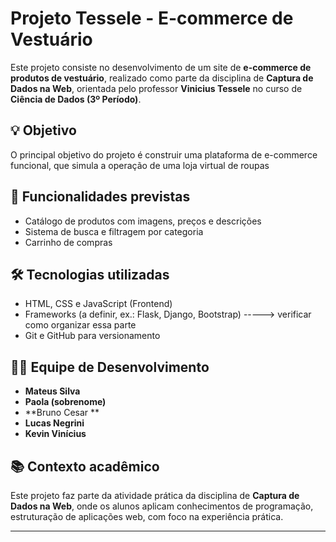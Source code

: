 # Projeto Tessele - E-commerce de Vestuário

Este projeto consiste no desenvolvimento de um site de **e-commerce de produtos de vestuário**, realizado como parte da disciplina de **Captura de Dados na Web**, orientada pelo professor **Vinicius Tessele** no curso de **Ciência de Dados (3º Período)**.

## 💡 Objetivo

O principal objetivo do projeto é construir uma plataforma de e-commerce funcional, que simula a operação de uma loja virtual de roupas

## 🔧 Funcionalidades previstas

- Catálogo de produtos com imagens, preços e descrições
- Sistema de busca e filtragem por categoria
- Carrinho de compras


## 🛠️ Tecnologias utilizadas

- HTML, CSS e JavaScript (Frontend)
- Frameworks (a definir, ex.: Flask, Django, Bootstrap) -----> verificar como organizar essa parte
- Git e GitHub para versionamento

## 👨‍💻 Equipe de Desenvolvimento

- **Mateus Silva**
- **Paola (sobrenome)**
- **Bruno Cesar **
- **Lucas Negrini**
- **Kevin Vinícius**

## 📚 Contexto acadêmico

Este projeto faz parte da atividade prática da disciplina de **Captura de Dados na Web**, onde os alunos aplicam conhecimentos de programação, estruturação de aplicações web, com foco na experiência prática.

---

